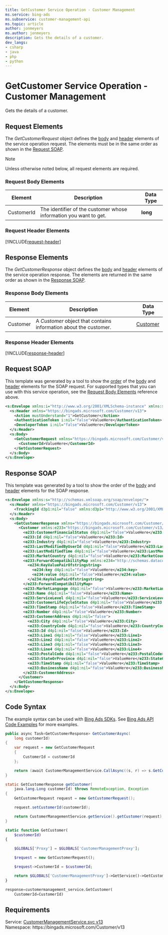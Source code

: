 ```yaml
---
title: GetCustomer Service Operation - Customer Management
ms.service: bing-ads
ms.subservice: customer-management-api
ms.topic: article
author: jonmeyers
ms.author: jonmeyers
description: Gets the details of a customer.
dev_langs: 
- csharp
- java
- php
- python
---
```

# GetCustomer Service Operation - Customer Management
Gets the details of a customer.

## <a name="request"></a>Request Elements
The *GetCustomerRequest* object defines the [body](#request-body) and [header](#request-header) elements of the service operation request. The elements must be in the same order as shown in the [Request SOAP](#request-soap). 

> [!NOTE]
> Unless otherwise noted below, all request elements are required.

### <a name="request-body"></a>Request Body Elements

|Element|Description|Data Type|
|-----------|---------------|-------------|
|<a name="customerid"></a>CustomerId|The identifier of the customer whose information you want to get.|**long**|

### <a name="request-header"></a>Request Header Elements
[!INCLUDE[request-header](./includes/request-header.md)]

## <a name="response"></a>Response Elements
The *GetCustomerResponse* object defines the [body](#response-body) and [header](#response-header) elements of the service operation response. The elements are returned in the same order as shown in the [Response SOAP](#response-soap).

### <a name="response-body"></a>Response Body Elements

|Element|Description|Data Type|
|-----------|---------------|-------------|
|<a name="customer"></a>Customer|A *Customer* object that contains information about the customer.|[Customer](customer.md)|

### <a name="response-header"></a>Response Header Elements
[!INCLUDE[response-header](./includes/response-header.md)]

## <a name="request-soap"></a>Request SOAP
This template was generated by a tool to show the [order](../guides/services-protocol.md#element-order) of the [body](#request-body) and [header](#request-header) elements for the SOAP request. For supported types that you can use with this service operation, see the [Request Body Elements](#request-body) reference above.

```xml
<s:Envelope xmlns:i="http://www.w3.org/2001/XMLSchema-instance" xmlns:s="http://schemas.xmlsoap.org/soap/envelope/">
  <s:Header xmlns="https://bingads.microsoft.com/Customer/v13">
    <Action mustUnderstand="1">GetCustomer</Action>
    <AuthenticationToken i:nil="false">ValueHere</AuthenticationToken>
    <DeveloperToken i:nil="false">ValueHere</DeveloperToken>
  </s:Header>
  <s:Body>
    <GetCustomerRequest xmlns="https://bingads.microsoft.com/Customer/v13">
      <CustomerId>ValueHere</CustomerId>
    </GetCustomerRequest>
  </s:Body>
</s:Envelope>
```

## <a name="response-soap"></a>Response SOAP
This template was generated by a tool to show the order of the [body](#response-body) and [header](#response-header) elements for the SOAP response.

```xml
<s:Envelope xmlns:s="http://schemas.xmlsoap.org/soap/envelope/">
  <s:Header xmlns="https://bingads.microsoft.com/Customer/v13">
    <TrackingId d3p1:nil="false" xmlns:d3p1="http://www.w3.org/2001/XMLSchema-instance">ValueHere</TrackingId>
  </s:Header>
  <s:Body>
    <GetCustomerResponse xmlns="https://bingads.microsoft.com/Customer/v13">
      <Customer xmlns:e233="https://bingads.microsoft.com/Customer/v13/Entities" d4p1:nil="false" xmlns:d4p1="http://www.w3.org/2001/XMLSchema-instance">
        <e233:CustomerFinancialStatus d4p1:nil="false">ValueHere</e233:CustomerFinancialStatus>
        <e233:Id d4p1:nil="false">ValueHere</e233:Id>
        <e233:Industry d4p1:nil="false">ValueHere</e233:Industry>
        <e233:LastModifiedByUserId d4p1:nil="false">ValueHere</e233:LastModifiedByUserId>
        <e233:LastModifiedTime d4p1:nil="false">ValueHere</e233:LastModifiedTime>
        <e233:MarketCountry d4p1:nil="false">ValueHere</e233:MarketCountry>
        <e233:ForwardCompatibilityMap xmlns:e234="http://schemas.datacontract.org/2004/07/System.Collections.Generic" d4p1:nil="false">
          <e234:KeyValuePairOfstringstring>
            <e234:key d4p1:nil="false">ValueHere</e234:key>
            <e234:value d4p1:nil="false">ValueHere</e234:value>
          </e234:KeyValuePairOfstringstring>
        </e233:ForwardCompatibilityMap>
        <e233:MarketLanguage d4p1:nil="false">ValueHere</e233:MarketLanguage>
        <e233:Name d4p1:nil="false">ValueHere</e233:Name>
        <e233:ServiceLevel d4p1:nil="false">ValueHere</e233:ServiceLevel>
        <e233:CustomerLifeCycleStatus d4p1:nil="false">ValueHere</e233:CustomerLifeCycleStatus>
        <e233:TimeStamp d4p1:nil="false">ValueHere</e233:TimeStamp>
        <e233:Number d4p1:nil="false">ValueHere</e233:Number>
        <e233:CustomerAddress d4p1:nil="false">
          <e233:City d4p1:nil="false">ValueHere</e233:City>
          <e233:CountryCode d4p1:nil="false">ValueHere</e233:CountryCode>
          <e233:Id d4p1:nil="false">ValueHere</e233:Id>
          <e233:Line1 d4p1:nil="false">ValueHere</e233:Line1>
          <e233:Line2 d4p1:nil="false">ValueHere</e233:Line2>
          <e233:Line3 d4p1:nil="false">ValueHere</e233:Line3>
          <e233:Line4 d4p1:nil="false">ValueHere</e233:Line4>
          <e233:PostalCode d4p1:nil="false">ValueHere</e233:PostalCode>
          <e233:StateOrProvince d4p1:nil="false">ValueHere</e233:StateOrProvince>
          <e233:TimeStamp d4p1:nil="false">ValueHere</e233:TimeStamp>
          <e233:BusinessName d4p1:nil="false">ValueHere</e233:BusinessName>
        </e233:CustomerAddress>
      </Customer>
    </GetCustomerResponse>
  </s:Body>
</s:Envelope>
```

## <a name="example"></a>Code Syntax
The example syntax can be used with [Bing Ads SDKs](../guides/client-libraries.md). See [Bing Ads API Code Examples](../guides/code-examples.md) for more examples.
```csharp
public async Task<GetCustomerResponse> GetCustomerAsync(
	long customerId)
{
	var request = new GetCustomerRequest
	{
		CustomerId = customerId
	};

	return (await CustomerManagementService.CallAsync((s, r) => s.GetCustomerAsync(r), request));
}
```
```java
static GetCustomerResponse getCustomer(
	java.lang.Long customerId) throws RemoteException, Exception
{
	GetCustomerRequest request = new GetCustomerRequest();

	request.setCustomerId(customerId);

	return CustomerManagementService.getService().getCustomer(request);
}
```
```php
static function GetCustomer(
	$customerId)
{

	$GLOBALS['Proxy'] = $GLOBALS['CustomerManagementProxy'];

	$request = new GetCustomerRequest();

	$request->CustomerId = $customerId;

	return $GLOBALS['CustomerManagementProxy']->GetService()->GetCustomer($request);
}
```
```python
response=customermanagement_service.GetCustomer(
	CustomerId=CustomerId)
```

## Requirements
Service: [CustomerManagementService.svc v13](https://clientcenter.api.bingads.microsoft.com/Api/CustomerManagement/v13/CustomerManagementService.svc)  
Namespace: https\://bingads.microsoft.com/Customer/v13  


